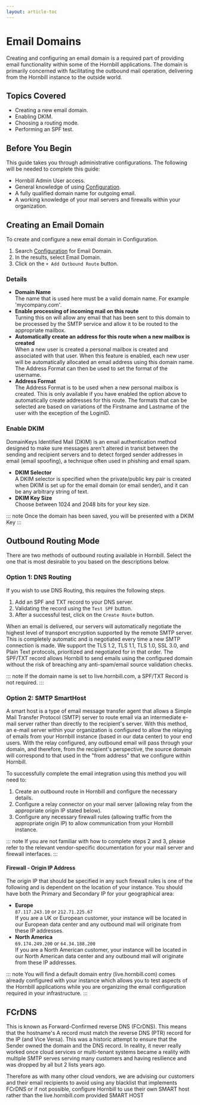 ```yaml
---
layout: article-toc
---
```

# Email Domains
Creating and configuring an email domain is a required part of providing email functionality within some of the Hornbill applications. The domain is primarily concerned with facilitating the outbound mail operation, delivering from the Hornbill instance to the outside world. 

## Topics Covered
* Creating a new email domain.
* Enabling DKIM.
* Choosing a routing mode.
* Performing an SPF test.

## Before You Begin
This guide takes you through administrative configurations.  The following will be needed to complete this guide:
* Hornbill Admin User access.
* General knowledge of using [Configuration](/esp-config/getting-started/using-configuration).
* A fully qualified domain name for outgoing email.
* A working knowledge of your mail servers and firewalls within your organization.

## Creating an Email Domain
To create and configure a new email domain in Configuration. 

1. Search [Configuration](/esp-config/getting-started/using-configuration) for Email Domain.
1. In the results, select Email Domain.
1. Click on the `+ Add Outbound Route` button.

### Details
* **Domain Name**<br>
The name that is used here must be a valid domain name. For example 'mycompany.com'.
* **Enable processing of incoming mail on this route**<br>
Turning this on will allow any email that has been sent to this domain to be processed by the SMTP service and allow it to be routed to the appropriate mailbox.
* **Automatically create an address for this route when a new mailbox is created**<br>
When a new user is created a personal mailbox is created and associated with that user. When this feature is enabled, each new user will be automatically allocated an email address using this domain name. The Address Format can then be used to set the format of the username.
* **Address Format**<br>
The Address Format is to be used when a new personal mailbox is created. This is only available if you have enabled the option above to automatically create addresses for this route. The formats that can be selected are based on variations of the Firstname and Lastname of the user with the exception of the LoginID.

### Enable DKIM
DomainKeys Identified Mail (DKIM) is an email authentication method designed to make sure messages aren't altered in transit between the sending and recipient servers and to detect forged sender addresses in email (email spoofing), a technique often used in phishing and email spam.
* **DKIM Selector**<br>
A DKIM selector is specified when the private/public key pair is created when DKIM is set up for the email domain (or email sender), and it can be any arbitrary string of text.
* **DKIM Key Size**<br>
Choose between 1024 and 2048 bits for your key size.

::: note
Once the domain has been saved, you will be presented with a DKIM Key
:::

## Outbound Routing Mode
There are two methods of outbound routing available in Hornbill.  Select the one that is most desirable to you based on the descriptions below.

### Option 1: DNS Routing
If you wish to use DNS Routing, this requires the following steps.

1. Add an SPF and TXT record to your DNS server.
1. Validating the record using the `Test SPF` button.
1. After a successful test, click on the `Create Route` button.

When an email is delivered, our servers will automatically negotiate the highest level of transport encryption supported by the remote SMTP server. This is completely automatic and is negotiated every time a new SMTP connection is made. We support the TLS 1.2, TLS 1.1, TLS 1.0, SSL 3.0, and Plain Text protocols, prioritized and negotiated for in that order.  The SPF/TXT record allows Hornbill to send emails using the configured domain without the risk of breaching any anti-spam/email source validation checks.

::: note
If the domain name is set to live.hornbill.com, a SPF/TXT Record is not required.
:::

### Option 2: SMTP SmartHost
A smart host is a type of email message transfer agent that allows a Simple Mail Transfer Protocol (SMTP) server to route email via an intermediate e-mail server rather than directly to the recipient's server. With this method, an e-mail server within your organization is configured to allow the relaying of emails from your Hornbill instance (based in our data center) to your end users. With the relay configured, any outbound email will pass through your domain, and therefore, from the recipient's perspective, the source domain will correspond to that used in the "from address" that we configure within Hornbill.

To successfully complete the email integration using this method you will need to:

1. Create an outbound route in Hornbill and configure the necessary details.
1. Configure a relay connector on your mail server (allowing relay from the appropriate origin IP stated below).
1. Configure any necessary firewall rules (allowing traffic from the appropriate origin IP) to allow communication from your Hornbill instance.

::: note
If you are not familiar with how to complete steps 2 and 3, please refer to the relevant vendor-specific documentation for your mail server and firewall interfaces.
:::

#### Firewall - Origin IP Address
The origin IP that should be specified in any such firewall rules is one of the following and is dependent on the location of your instance. You should have both the Primary and Secondary IP for your geographical area:

* **Europe**<br>`87.117.243.10` or `212.71.225.67`<br>If you are a UK or European customer, your instance will be located in our European data center and any outbound mail will originate from these IP addresses.
* **North America**<br>`69.174.249.200` or `64.34.188.200`<br>If you are a North American customer, your instance will be located in our North American data center and any outbound mail will originate from these IP addresses.

::: note
You will find a default domain entry (live.hornbill.com) comes already configured with your instance which allows you to test aspects of the Hornbill applications while you are organizing the email configuration required in your infrastructure.
:::

## FCrDNS
This is known as Forward-Confirmed reverse DNS (FCrDNS). This means that the hostname's A record must match the reverse DNS (PTR) record for the IP (and Vice Versa). This was a historic attempt to ensure that the Sender owned the domain and the DNS record. In reality, it never really worked once cloud services or multi-tenant systems became a reality with multiple SMTP serves serving many customers and having resilience and was dropped by all but 2 lists years ago.

Therefore as with many other cloud vendors, we are advising our customers and their email recipients to avoid using any blacklist that implements FCrDNS or if not possible, configure Hornbill to use their own SMART host rather than the live.hornbill.com provided SMART HOST